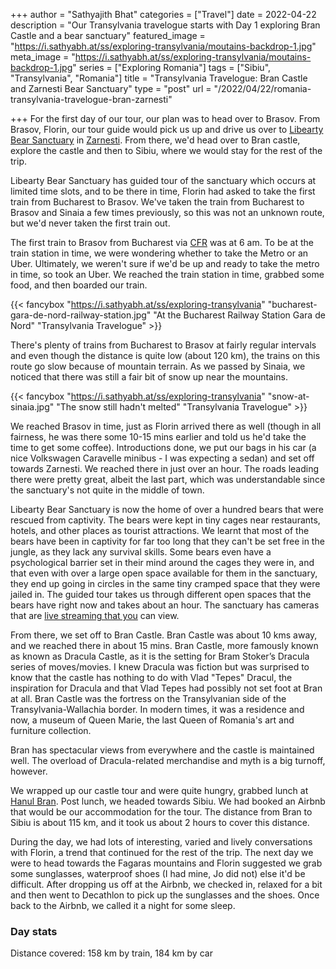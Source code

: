 +++
author = "Sathyajith Bhat"
categories = ["Travel"]
date = 2022-04-22
description = "Our Transylvania travelogue starts with Day 1 exploring Bran Castle and a bear sanctuary"
featured_image = "https://i.sathyabh.at/ss/exploring-transylvania/moutains-backdrop-1.jpg"
meta_image = "https://i.sathyabh.at/ss/exploring-transylvania/moutains-backdrop-1.jpg"
series = ["Exploring Romania"]
tags = ["Sibiu", "Transylvania", "Romania"]
title = "Transylvania Travelogue: Bran Castle and Zarnesti Bear Sanctuary"
type = "post"
url = "/2022/04/22/romania-transylvania-travelogue-bran-zarnesti"

+++
For the first day of our tour, our plan was to head over to Brasov. From Brasov, Florin, our tour guide would pick us up and drive us over to [Libearty Bear Sanctuary](https://millionsoffriends.org/en/libearty/) in [Zarnesti](https://goo.gl/maps/qat4HtJF5ELwUzC49). From there, we'd head over to Bran castle, explore the castle and then to Sibiu, where we would stay for the rest of the trip.

Libearty Bear Sanctuary has guided tour of the sanctuary which occurs at limited time slots, and to be there in time, Florin had asked to take the first train from Bucharest to Brasov. We've taken the train from Bucharest to Brasov and Sinaia a few times previously, so this was not an unknown route, but we'd never taken the first train out.

The first train to Brasov from Bucharest via [CFR](https://www.cfrcalatori.ro/en/) was at 6 am. To be at the train station in time, we were wondering whether to take the Metro or an Uber. Ultimately, we weren't sure if we'd be up and ready to take the metro in time, so took an Uber. We reached the train station in time, grabbed some food, and then boarded our train.

{{< fancybox "https://i.sathyabh.at/ss/exploring-transylvania" "bucharest-gara-de-nord-railway-station.jpg" "At the Bucharest Railway Station Gara de Nord" "Transylvania Travelogue" >}}

There's plenty of trains from Bucharest to Brasov at fairly regular intervals and even though the distance is quite low (about 120 km), the trains on this route go slow because of mountain terrain. As we passed by Sinaia, we noticed that there was still a fair bit of snow up near the mountains.

{{< fancybox "https://i.sathyabh.at/ss/exploring-transylvania" "snow-at-sinaia.jpg" "The snow still hadn't melted" "Transylvania Travelogue" >}}


We reached Brasov in time, just as Florin arrived there as well (though in all fairness, he was there some 10-15 mins earlier and told us he'd take the time to get some coffee). Introductions done, we put our bags in his car (a nice Volkswagen Caravelle minibus - I was expecting a sedan) and set off towards Zarnesti. We reached there in just over an hour. The roads leading there were pretty great, albeit the last part, which was understandable since the sanctuary's not quite in the middle of town.


Libearty Bear Sanctuary is now the home of over a hundred bears that were rescued from captivity. The bears were kept in tiny cages near restaurants, hotels, and other places as tourist attractions. We learnt that most of the bears have been in captivity for far too long that they can't be set free in the jungle, as they lack any survival skills. Some bears even have a psychological barrier set in their mind around the cages they were in, and that even with over a large open space available for them in the sanctuary, they end up going in circles in the same tiny cramped space that they were jailed in. The guided tour takes us through different open spaces that the bears have right now and takes about an hour. The sanctuary has cameras that are [live streaming that you](https://millionsoffriends.org/en/libearty/about-the-sanctuary/) can view.

From there, we set off to Bran Castle. Bran Castle was about 10 kms away, and we reached there in about 15 mins. Bran Castle, more famously known as known as Dracula Castle, as it is the setting for Bram Stoker’s Dracula series of moves/movies. I knew Dracula was fiction but was surprised to know that the castle has nothing to do with Vlad "Tepes" Dracul, the inspiration for Dracula and that Vlad Tepes had possibly not set foot at Bran at all. Bran Castle was the fortress on the Transylvanian side of the Transylvania-Wallachia border. In modern times, it was a residence and now, a museum of Queen Marie, the last Queen of Romania's art and furniture collection. 

Bran has spectacular views from everywhere and the castle is maintained well. The overload of Dracula-related merchandise and myth is a big turnoff, however. 

We wrapped up our castle tour and were quite hungry, grabbed lunch at [Hanul Bran](https://goo.gl/maps/2mobbzsz2W5wXLav9). Post lunch, we headed towards Sibiu. We had booked an Airbnb that would be our accommodation for the tour. The distance from Bran to Sibiu is about 115 km, and it took us about 2 hours to cover this distance. 

During the day, we had lots of interesting, varied and lively conversations with Florin, a trend that continued for the rest of the trip. The next day we were to head towards the Fagaras mountains and Florin suggested we grab some sunglasses, waterproof shoes (I had mine, Jo did not) else it'd be difficult. After dropping us off at the Airbnb, we checked in, relaxed for a bit and then went to Decathlon to pick up the sunglasses and the shoes. Once back to the Airbnb, we called it a night for some sleep.

### Day stats

Distance covered: 158 km by train, 184 km by car